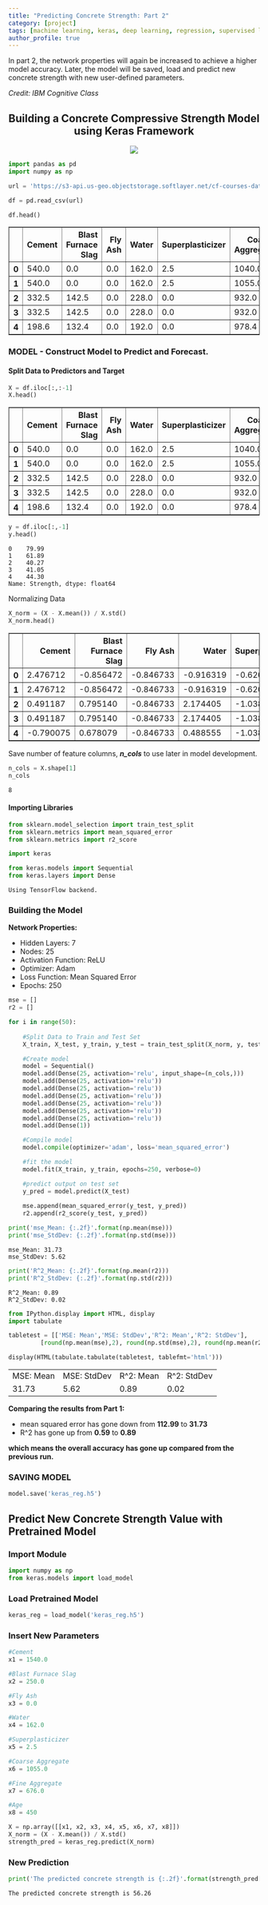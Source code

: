 ```yaml
---
title: "Predicting Concrete Strength: Part 2"
category: [project]
tags: [machine learning, keras, deep learning, regression, supervised learning]
author_profile: true 
---
```

In part 2, the network properties will again be increased to achieve a higher model accuracy. Later, the model will be saved, load and predict new concrete strength with new user-defined parameters.

_Credit: IBM Cognitive Class_

<h2><center> Building a Concrete Compressive Strength Model using Keras Framework </center></h2>

<div align = "center">
  <img src = "/assets/images/post_1/tf-keras.png"/>
</div>


```python
import pandas as pd
import numpy as np
```


```python
url = 'https://s3-api.us-geo.objectstorage.softlayer.net/cf-courses-data/CognitiveClass/DL0101EN/labs/data/concrete_data.csv'
```


```python
df = pd.read_csv(url)
```


```python
df.head()
```




<div>
<style scoped>
    .dataframe tbody tr th:only-of-type {
        vertical-align: middle;
    }

    .dataframe tbody tr th {
        vertical-align: top;
    }

    .dataframe thead th {
        text-align: right;
    }
</style>
<table border="1" class="dataframe">
  <thead>
    <tr style="text-align: right;">
      <th></th>
      <th>Cement</th>
      <th>Blast Furnace Slag</th>
      <th>Fly Ash</th>
      <th>Water</th>
      <th>Superplasticizer</th>
      <th>Coarse Aggregate</th>
      <th>Fine Aggregate</th>
      <th>Age</th>
      <th>Strength</th>
    </tr>
  </thead>
  <tbody>
    <tr>
      <th>0</th>
      <td>540.0</td>
      <td>0.0</td>
      <td>0.0</td>
      <td>162.0</td>
      <td>2.5</td>
      <td>1040.0</td>
      <td>676.0</td>
      <td>28</td>
      <td>79.99</td>
    </tr>
    <tr>
      <th>1</th>
      <td>540.0</td>
      <td>0.0</td>
      <td>0.0</td>
      <td>162.0</td>
      <td>2.5</td>
      <td>1055.0</td>
      <td>676.0</td>
      <td>28</td>
      <td>61.89</td>
    </tr>
    <tr>
      <th>2</th>
      <td>332.5</td>
      <td>142.5</td>
      <td>0.0</td>
      <td>228.0</td>
      <td>0.0</td>
      <td>932.0</td>
      <td>594.0</td>
      <td>270</td>
      <td>40.27</td>
    </tr>
    <tr>
      <th>3</th>
      <td>332.5</td>
      <td>142.5</td>
      <td>0.0</td>
      <td>228.0</td>
      <td>0.0</td>
      <td>932.0</td>
      <td>594.0</td>
      <td>365</td>
      <td>41.05</td>
    </tr>
    <tr>
      <th>4</th>
      <td>198.6</td>
      <td>132.4</td>
      <td>0.0</td>
      <td>192.0</td>
      <td>0.0</td>
      <td>978.4</td>
      <td>825.5</td>
      <td>360</td>
      <td>44.30</td>
    </tr>
  </tbody>
</table>
</div>



### MODEL - Construct Model to Predict and Forecast.

#### Split Data to Predictors and Target


```python
X = df.iloc[:,:-1]
X.head()
```




<div>
<style scoped>
    .dataframe tbody tr th:only-of-type {
        vertical-align: middle;
    }

    .dataframe tbody tr th {
        vertical-align: top;
    }

    .dataframe thead th {
        text-align: right;
    }
</style>
<table border="1" class="dataframe">
  <thead>
    <tr style="text-align: right;">
      <th></th>
      <th>Cement</th>
      <th>Blast Furnace Slag</th>
      <th>Fly Ash</th>
      <th>Water</th>
      <th>Superplasticizer</th>
      <th>Coarse Aggregate</th>
      <th>Fine Aggregate</th>
      <th>Age</th>
    </tr>
  </thead>
  <tbody>
    <tr>
      <th>0</th>
      <td>540.0</td>
      <td>0.0</td>
      <td>0.0</td>
      <td>162.0</td>
      <td>2.5</td>
      <td>1040.0</td>
      <td>676.0</td>
      <td>28</td>
    </tr>
    <tr>
      <th>1</th>
      <td>540.0</td>
      <td>0.0</td>
      <td>0.0</td>
      <td>162.0</td>
      <td>2.5</td>
      <td>1055.0</td>
      <td>676.0</td>
      <td>28</td>
    </tr>
    <tr>
      <th>2</th>
      <td>332.5</td>
      <td>142.5</td>
      <td>0.0</td>
      <td>228.0</td>
      <td>0.0</td>
      <td>932.0</td>
      <td>594.0</td>
      <td>270</td>
    </tr>
    <tr>
      <th>3</th>
      <td>332.5</td>
      <td>142.5</td>
      <td>0.0</td>
      <td>228.0</td>
      <td>0.0</td>
      <td>932.0</td>
      <td>594.0</td>
      <td>365</td>
    </tr>
    <tr>
      <th>4</th>
      <td>198.6</td>
      <td>132.4</td>
      <td>0.0</td>
      <td>192.0</td>
      <td>0.0</td>
      <td>978.4</td>
      <td>825.5</td>
      <td>360</td>
    </tr>
  </tbody>
</table>
</div>




```python
y = df.iloc[:,-1]
y.head()
```




    0    79.99
    1    61.89
    2    40.27
    3    41.05
    4    44.30
    Name: Strength, dtype: float64



Normalizing Data


```python
X_norm = (X - X.mean()) / X.std()
X_norm.head()
```




<div>
<style scoped>
    .dataframe tbody tr th:only-of-type {
        vertical-align: middle;
    }

    .dataframe tbody tr th {
        vertical-align: top;
    }

    .dataframe thead th {
        text-align: right;
    }
</style>
<table border="1" class="dataframe">
  <thead>
    <tr style="text-align: right;">
      <th></th>
      <th>Cement</th>
      <th>Blast Furnace Slag</th>
      <th>Fly Ash</th>
      <th>Water</th>
      <th>Superplasticizer</th>
      <th>Coarse Aggregate</th>
      <th>Fine Aggregate</th>
      <th>Age</th>
    </tr>
  </thead>
  <tbody>
    <tr>
      <th>0</th>
      <td>2.476712</td>
      <td>-0.856472</td>
      <td>-0.846733</td>
      <td>-0.916319</td>
      <td>-0.620147</td>
      <td>0.862735</td>
      <td>-1.217079</td>
      <td>-0.279597</td>
    </tr>
    <tr>
      <th>1</th>
      <td>2.476712</td>
      <td>-0.856472</td>
      <td>-0.846733</td>
      <td>-0.916319</td>
      <td>-0.620147</td>
      <td>1.055651</td>
      <td>-1.217079</td>
      <td>-0.279597</td>
    </tr>
    <tr>
      <th>2</th>
      <td>0.491187</td>
      <td>0.795140</td>
      <td>-0.846733</td>
      <td>2.174405</td>
      <td>-1.038638</td>
      <td>-0.526262</td>
      <td>-2.239829</td>
      <td>3.551340</td>
    </tr>
    <tr>
      <th>3</th>
      <td>0.491187</td>
      <td>0.795140</td>
      <td>-0.846733</td>
      <td>2.174405</td>
      <td>-1.038638</td>
      <td>-0.526262</td>
      <td>-2.239829</td>
      <td>5.055221</td>
    </tr>
    <tr>
      <th>4</th>
      <td>-0.790075</td>
      <td>0.678079</td>
      <td>-0.846733</td>
      <td>0.488555</td>
      <td>-1.038638</td>
      <td>0.070492</td>
      <td>0.647569</td>
      <td>4.976069</td>
    </tr>
  </tbody>
</table>
</div>



Save number of feature columns, <strong><i>n_cols</i></strong> to use later in model development.


```python
n_cols = X.shape[1]
n_cols
```




    8



#### Importing Libraries


```python
from sklearn.model_selection import train_test_split
from sklearn.metrics import mean_squared_error
from sklearn.metrics import r2_score

import keras

from keras.models import Sequential
from keras.layers import Dense
```

    Using TensorFlow backend.
    

### Building the Model

<strong>Network Properties:</strong>
<ul>
  <li>Hidden Layers: 7</li>
  <li>Nodes: 25</li>
  <li>Activation Function: ReLU</li>
  <li>Optimizer: Adam</li>
  <li>Loss Function: Mean Squared Error</li>
  <li>Epochs: 250</li>
</ul>


```python
mse = []
r2 = []

for i in range(50):
    
    #Split Data to Train and Test Set
    X_train, X_test, y_train, y_test = train_test_split(X_norm, y, test_size = 0.3)

    #Create model
    model = Sequential()
    model.add(Dense(25, activation='relu', input_shape=(n_cols,)))
    model.add(Dense(25, activation='relu'))
    model.add(Dense(25, activation='relu'))
    model.add(Dense(25, activation='relu'))
    model.add(Dense(25, activation='relu'))
    model.add(Dense(25, activation='relu'))
    model.add(Dense(25, activation='relu'))
    model.add(Dense(1))

    #Compile model
    model.compile(optimizer='adam', loss='mean_squared_error')

    #fit the model
    model.fit(X_train, y_train, epochs=250, verbose=0)

    #predict output on test set
    y_pred = model.predict(X_test)
    
    mse.append(mean_squared_error(y_test, y_pred))
    r2.append(r2_score(y_test, y_pred))
```


```python
print('mse_Mean: {:.2f}'.format(np.mean(mse)))
print('mse_StdDev: {:.2f}'.format(np.std(mse)))
```

    mse_Mean: 31.73
    mse_StdDev: 5.62
    


```python
print('R^2_Mean: {:.2f}'.format(np.mean(r2)))
print('R^2_StdDev: {:.2f}'.format(np.std(r2)))
```

    R^2_Mean: 0.89
    R^2_StdDev: 0.02
    


```python
from IPython.display import HTML, display
import tabulate

tabletest = [['MSE: Mean','MSE: StdDev','R^2: Mean','R^2: StdDev'],
         [round(np.mean(mse),2), round(np.std(mse),2), round(np.mean(r2),2), round(np.std(r2),2)]]

display(HTML(tabulate.tabulate(tabletest, tablefmt='html')))
```


<table>
<tbody>
<tr><td>MSE: Mean</td><td>MSE: StdDev</td><td>R^2: Mean</td><td>R^2: StdDev</td></tr>
<tr><td>31.73    </td><td>5.62       </td><td>0.89     </td><td>0.02       </td></tr>
</tbody>
</table>


<b> Comparing the results from Part 1:</b>

- mean squared error has gone down from **112.99** to **31.73**
- R^2 has gone up from **0.59** to **0.89**

<b>which means the overall accuracy has gone up compared from the previous run.</b>

### SAVING MODEL


```python
model.save('keras_reg.h5')
```

## Predict New Concrete Strength Value with Pretrained Model

### Import Module


```python
import numpy as np
from keras.models import load_model
```

### Load Pretrained Model


```python
keras_reg = load_model('keras_reg.h5')
```

### Insert New Parameters


```python
#Cement
x1 = 1540.0

#Blast Furnace Slag
x2 = 250.0

#Fly Ash
x3 = 0.0

#Water
x4 = 162.0

#Superplasticizer
x5 = 2.5

#Coarse Aggregate
x6 = 1055.0

#Fine Aggregate
x7 = 676.0

#Age
x8 = 450
```


```python
X = np.array([[x1, x2, x3, x4, x5, x6, x7, x8]])
X_norm = (X - X.mean()) / X.std()
strength_pred = keras_reg.predict(X_norm)
```

### New Prediction


```python
print('The predicted concrete strength is {:.2f}'.format(strength_pred[0][0]))
```

    The predicted concrete strength is 56.26
    
